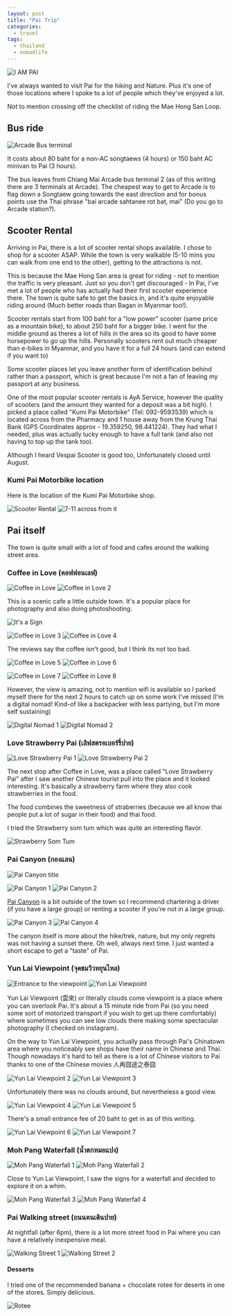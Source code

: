 ```yaml
---
layout: post
title: "Pai Trip"
categories:
  - travel
tags:
  - thailand
  - nomadlife
---
```


![I AM PAI](https://images.itinerantfoodie.com/uploads/pai-trip-report/IMG_20170418_101853.jpg)

I've always wanted to visit Pai for the hiking and Nature. Plus it's one of those locations where I spoke to a lot of people which they've enjoyed a lot.

Not to mention crossing off the checklist of riding the Mae Hong San Loop.

## Bus ride

![Arcade Bus terminal](https://images.itinerantfoodie.com/uploads/pai-trip-report/IMG_5463.png)

It costs about 80 baht for a non-AC songtaews (4 hours) or 150 baht AC minivan to Pai (3 hours).

The bus leaves from Chiang Mai Arcade bus terminal 2 (as of this writing there are 3 terminals at Arcade). The cheapest way to get to Arcade is to flag down a Songtaew going towards the east direction and for bonus points use the Thai phrase "bai arcade sahtanee rot bat, mai" (Do you go to Arcade station?).

## Scooter Rental

Arriving in Pai, there is a lot of scooter rental shops available. I chose to shop for a scooter ASAP. While the town is very walkable (5-10 mins you can walk from one end to the other), getting to the attractions is not.

This is because the Mae Hong San area is great for riding - not to mention the traffic is very pleasant. Just so you don't get discouraged - In Pai, I've met a lot of people who has actually had their first scooter experience there. The town is quite safe to get the basics in, and it's quite enjoyable riding around (Much better roads than Bagan in Myanmar too!).

Scooter rentals start from 100 baht for a "low power" scooter (same price as a mountain bike), to about 250 baht for a bigger bike. I went for the middle ground as theres a lot of hills in the area so its good to have some horsepower to go up the hills. Personally scooters rent out much cheaper than e-bikes in Myanmar, and you have it for a full 24 hours (and can extend if you want to)

Some scooter places let you leave another form of identification behind rather than a passport, which is great because I'm not a fan of leaving my passport at any business.

One of the most popular scooter rentals is AyA Service, however the quality of scooters (and the amount they wanted for a deposit was a bit high). I picked a place called "Kumi Pai Motorbike" (Tel: 092-9593539) which is located across from the Pharmacy and 1 house away from the Krung Thai Bank  (GPS Coordinates approx - 19.359250, 98.441224). They had what I needed, plus was actually lucky enough to have a full tank (and also not having to top up the tank too).

Although I heard Vespai Scooter is good too, Unfortunately closed until August.

### Kumi Pai Motorbike location

Here is the location of the Kumi Pai Motorbike shop.

![Scooter Rental](https://images.itinerantfoodie.com/uploads/pai-trip-report/IMG_20170418_181120.jpg)
![7-11 across from it](https://images.itinerantfoodie.com/uploads/pai-trip-report/IMG_20170418_181003.jpg)

## Pai itself

The town is quite small with a lot of food and cafes around the walking street area.

### Coffee in Love (คอฟฟอนเลฟ)


![Coffee in Love](https://images.itinerantfoodie.com/uploads/pai-trip-report/IMG_5497.png)
![Coffee in Love 2](https://images.itinerantfoodie.com/uploads/pai-trip-report/IMG_5496.png)

This is a scenic cafe a little outside town. It's a popular place for photography and also doing photoshooting.

![It's a Sign](https://images.itinerantfoodie.com/uploads/pai-trip-report/IMG_20170418_101634-01.jpeg)

![Coffee in Love 3](https://images.itinerantfoodie.com/uploads/pai-trip-report/IMG_5494.png)
![Coffee in Love 4](https://images.itinerantfoodie.com/uploads/pai-trip-report/IMG_20170418_114917-01.jpeg)

The reviews say the coffee isn't good, but I think its not too bad.

![Coffee in Love 5](https://images.itinerantfoodie.com/uploads/pai-trip-report/IMG_20170418_114857-01.jpeg)
![Coffee in Love 6](https://images.itinerantfoodie.com/uploads/pai-trip-report/IMG_20170418_102146-01.jpeg)

![Coffee in Love 7](https://images.itinerantfoodie.com/uploads/pai-trip-report/IMG_20170418_114942-01.jpeg)
![Coffee in Love 8](https://images.itinerantfoodie.com/uploads/pai-trip-report/IMG_20170418_114715-01.jpeg)

However, the view is amazing, not to mention wifi is available so I parked myself there for the next 2 hours to catch up on some work I've missed (I'm a digital nomad! Kind-of like a backpacker with less partying, but I'm more self sustaining)

![Digital Nomad 1](https://images.itinerantfoodie.com/uploads/pai-trip-report/2017-04-18-10_43_02.jpg)
![Digital Nomad 2](https://images.itinerantfoodie.com/uploads/pai-trip-report/IMG_20170418_112449.jpg)

### Love Strawberry Pai (เลิฟสตรอเบอร์รี่ปาย)

![Love Strawberry Pai 1](https://images.itinerantfoodie.com/uploads/pai-trip-report/IMG_5500.png)
![Love Strawberry Pai 2](https://s3.amazonaws.com/images.itinerantfoodie.com/uploads/pai-trip-report/IMG_20170418_120740.jpg)

The next stop after Coffee in Love, was a place called "Love Strawberry Pai" after I saw another Chinese tourist pull into the place and it looked interesting. It's basically a strawberry farm where they also cook strawberries in the food.

The food combines the sweetness of straberries (because we all know thai people put a lot of sugar in their food) and thai food.

I tried the Strawberry som tum which was quite an interesting flavor.

![Strawberry Som Tum](https://images.itinerantfoodie.com/uploads/pai-trip-report/IMG_5502.png)

### Pai Canyon (กองแลน)

![Pai Canyon title](https://images.itinerantfoodie.com/uploads/pai-trip-report/IMG_20170418_124132.jpg)

![Pai Canyon 1](https://images.itinerantfoodie.com/uploads/pai-trip-report/IMG_5503.png)
![Pai Canyon 2](https://images.itinerantfoodie.com/uploads/pai-trip-report/IMG_5504.png)

[Pai Canyon](https://foursquare.com/v/%E0%B8%81%E0%B8%AD%E0%B8%87%E0%B9%81%E0%B8%A5%E0%B8%99-pai-canyon/4bf763a74a67c92850ae23cf) is a bit outside of the town so I recommend chartering a driver (if you have a large group) or renting a scooter if you're not in a large group.

![Pai Canyon 3](https://images.itinerantfoodie.com/uploads/pai-trip-report/IMG_20170418_124938.jpg)
![Pai Canyon 4](https://images.itinerantfoodie.com/uploads/pai-trip-report/IMG_20170418_125532.jpg)

The canyon itself is more about the hike/trek, nature, but my only regrets was not having a sunset there. Oh well, always next time. I just wanted a short escape to get a "taste" of Pai.

### Yun Lai Viewpoint (จุดชมวิวหยุนไหล)

![Entrance to the viewpoint](https://images.itinerantfoodie.com/uploads/pai-trip-report/IMG_20170418_145138.jpg)
![Yun Lai Viewpoint](https://images.itinerantfoodie.com/uploads/pai-trip-report/IMG_20170418_141033.jpg)


Yun Lai Viewpoint (雲來) or literally clouds come viewpoint is a place where you can overlook Pai. It's about a 15 minute ride from Pai (so you need some sort of motorized transport if you wish to get up there comfortably) where sometimes you can see low clouds there making some spectacular photography (I checked on instagram).

On the way to Yun Lai Viewpoint, you actually pass through Pai's Chinatown area where you noticeably see shops have their name in Chinese and Thai. Though nowadays it's hard to tell as there is a lot of Chinese visitors to Pai thanks to one of the Chinese movies 人再囧途之泰囧

![Yun Lai Viewpoint 2](https://images.itinerantfoodie.com/uploads/pai-trip-report/IMG_20170418_141927.jpg)
![Yun Lai Viewpoint 3](https://images.itinerantfoodie.com/uploads/pai-trip-report/IMG_20170418_141921.jpg)


Unfortunately there was no clouds around, but nevertheless a good view.

![Yun Lai Viewpoint 4](https://images.itinerantfoodie.com/uploads/pai-trip-report/IMG_20170418_141023.jpg)
![Yun Lai Viewpoint 5](https://images.itinerantfoodie.com/uploads/pai-trip-report/IMG_20170418_141303.jpg)

There's a small entrance fee of 20 baht to get in as of this writing.

![Yun Lai Viewpoint 6](https://images.itinerantfoodie.com/uploads/pai-trip-report/IMG_20170418_144015.jpg)
![Yun Lai Viewpoint 7](https://images.itinerantfoodie.com/uploads/pai-trip-report/IMG_20170418_140839.jpg)


### Moh Pang Waterfall (น้ำตกหมอแปง)

![Moh Pang Waterfall 1](https://images.itinerantfoodie.com/uploads/pai-trip-report/IMG_20170418_150439.jpg)
![Moh Pang Waterfall 2](https://images.itinerantfoodie.com/uploads/pai-trip-report/IMG_20170418_150859.jpg)

Close to Yun Lai Viewpoint, I saw the signs for a waterfall and decided to explore it on a whim.

![Moh Pang Waterfall 3](https://images.itinerantfoodie.com/uploads/pai-trip-report/IMG_20170418_150859.jpg)
![Moh Pang Waterfall 4](https://images.itinerantfoodie.com/uploads/pai-trip-report/IMG_20170418_153345.jpg)

### Pai Walking street (ถนนคนเดินปาย)

At nightfall (after 6pm), there is a lot more street food in Pai where you can have a relatively inexpensive meal.

![Walking Street 1](https://images.itinerantfoodie.com/uploads/pai-trip-report/IMG_20170417_193328.jpg)
![Walking Street 2](https://images.itinerantfoodie.com/uploads/pai-trip-report/IMG_20170417_194809.jpg)

#### Desserts

I tried one of the recommended banana + chocolate rotee for deserts in one of the stores. Simply delicious.

![Rotee](https://images.itinerantfoodie.com/uploads/pai-trip-report/IMG_20170417_200850.jpg)

